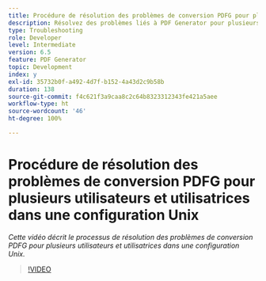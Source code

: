 ```yaml
---
title: Procédure de résolution des problèmes de conversion PDFG pour plusieurs utilisateurs et utilisatrices dans une configuration Unix
description: Résolvez des problèmes liés à PDF Generator pour plusieurs utilisateurs et utilisatrices dans une configuration UNIX.
type: Troubleshooting
role: Developer
level: Intermediate
version: 6.5
feature: PDF Generator
topic: Development
index: y
exl-id: 35732b0f-a492-4d7f-b152-4a43d2c9b58b
duration: 138
source-git-commit: f4c621f3a9caa8c2c64b8323312343fe421a5aee
workflow-type: ht
source-wordcount: '46'
ht-degree: 100%

---
```



# Procédure de résolution des problèmes de conversion PDFG pour plusieurs utilisateurs et utilisatrices dans une configuration Unix

*Cette vidéo décrit le processus de résolution des problèmes de conversion PDFG pour plusieurs utilisateurs et utilisatrices dans une configuration Unix.*

>[!VIDEO](https://video.tv.adobe.com/v/335549?quality=12&learn=on)
